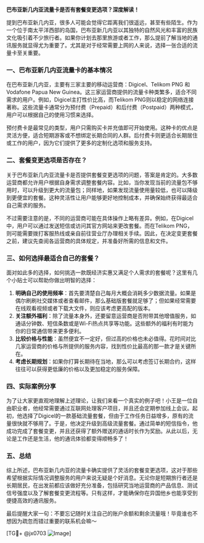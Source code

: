 **巴布亚新几内亚流量卡是否有套餐变更选项？深度解读！**

提到巴布亚新几内亚，很多人可能会觉得它距离我们很遥远，甚至有些陌生。作为一个位于南太平洋西部的岛国，巴布亚新几内亚以其独特的自然风光和丰富的民族文化吸引着不少旅行者。如果你计划去那里旅游或者工作，那么提前了解当地的通讯服务就显得尤为重要了。尤其是对于经常需要上网的人来说，选择一张合适的流量卡至关重要。

### 一、巴布亚新几内亚流量卡的基本情况

在巴布亚新几内亚，主要有三家主要的移动运营商：Digicel、Telikom PNG 和 Vodafone Papua New Guinea。这三家运营商提供的流量卡种类繁多，适合不同需求的用户。例如，Digicel主打性价比高，而Telikom PNG则以稳定的网络连接著称。这些流量卡通常分为预付费（Prepaid）和后付费（Postpaid）两种模式，用户可以根据自己的使用习惯来选择。

预付费卡是最常见的类型，用户只需购买卡并充值即可开始使用。这种卡的优点是灵活方便，适合短期游客或不想绑定长期合同的人群。后付费卡则更适合长期居住或工作的用户，因为它们提供了更多的定制化选项和服务支持。

### 二、套餐变更选项是否存在？

关于巴布亚新几内亚流量卡是否提供套餐变更选项的问题，答案是肯定的。大多数运营商都允许用户根据自身需求调整套餐内容。比如，当你发现当前的流量包不够用时，可以升级到更大的流量包；同样地，如果发现流量使用量较低，也可以降级到更便宜的套餐。这种灵活性让用户能够更好地控制成本，并确保始终获得最适合自己需求的服务。

不过需要注意的是，不同的运营商可能在具体操作上略有差异。例如，在Digicel中，用户可以通过发送短信或访问其官方网站来更改套餐。而在Telikom PNG，则可能需要拨打客服热线或亲自前往营业厅办理相关手续。因此，在决定变更套餐之前，建议先查阅各运营商的具体规定，并准备好所需的信息和文件。

### 三、如何选择最适合自己的套餐？

面对如此多的选择，如何挑选一款既经济实惠又满足个人需求的套餐呢？这里有几个小贴士可以帮助你做出明智的选择：

1. **明确自己的使用频率**：首先要清楚自己每月大概会消耗多少数据流量。如果是偶尔刷刷社交媒体或者查看邮件，那么基础版套餐就足够了；但如果经常需要在线观看视频或者下载大文件，则应该考虑更高配的版本。
2. **关注额外福利**：除了流量本身外，还要留意运营商是否附带其他增值服务，如通话分钟数、短信条数或是Wi-Fi热点共享等功能。这些额外的福利有时能为你的日常通信带来更多便利。
3. **比较价格与性能**：虽然便宜不一定好，但过高的价格也未必值得。花时间对比几家运营商的价格与所提供的服务内容，找到性价比最高的那一款才是关键所在。
4. **考虑长期规划**：如果你打算长期待在当地，那么可以考虑签订长期合约，这样往往可以获得更低廉的价格以及更加稳定的服务保障。

### 四、实际案例分享

为了让大家更直观地理解上述理论，让我们来看一个真实的例子吧！小王是一位自由职业者，他经常需要通过互联网处理客户项目，并且还会定期参加线上会议。起初，他选择了Digicel的一款基础流量套餐，但由于工作任务日益增多，原有的流量很快就不够用了。于是，他决定升级到高级流量套餐。通过简单的短信指令，他成功完成了套餐变更，并且还获得了额外赠送的通话时长作为奖励。从此以后，无论是工作还是生活，他的通讯体验都变得顺畅多了！

### 五、总结

综上所述，巴布亚新几内亚的流量卡确实提供了灵活的套餐变更选项，这对于那些希望根据实际情况调整服务的用户来说无疑是个好消息。无论你是短期旅行者还是长期居民，在出发前都应该做好充分准备，包括研究当地运营商的产品信息、测试信号强度以及了解套餐变更流程等。只有这样，才能确保你在异国他乡也能享受到便捷高效的通讯服务。

最后提醒大家一句：不要忘记随时关注自己的账户余额和剩余流量哦！毕竟谁也不想因为疏忽而错过重要的联系机会嘛～ 

[TG💪+ @jx0703 ![Image](https://github.com/user-attachments/assets/dbca1d08-cadb-493c-b0ec-ad6f7a83f270)]